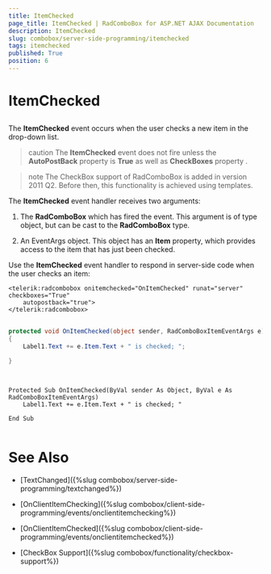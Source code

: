 ```yaml
---
title: ItemChecked
page_title: ItemChecked | RadComboBox for ASP.NET AJAX Documentation
description: ItemChecked
slug: combobox/server-side-programming/itemchecked
tags: itemchecked
published: True
position: 6
---
```


# ItemChecked



## 

The **ItemChecked** event occurs when the user checks a new item in the drop-down list.

>caution The **ItemChecked** event does not fire unless the **AutoPostBack** property is **True** as well as **CheckBoxes** property .
>


>note The CheckBox support of RadComboBox is added in version 2011 Q2. Before then, this functionality is achieved using templates.
>


The **ItemChecked** event handler receives two arguments:

1. The **RadComboBox** which has fired the event. This argument is of type object, but can be cast to the **RadComboBox** type.

1. An EventArgs object. This object has an **Item** property, which provides access to the item that has just been checked.

Use the **ItemChecked** event handler to respond in server-side code when the user checks an item:

````ASPNET
<telerik:radcombobox onitemchecked="OnItemChecked" runat="server" checkboxes="True"
	autopostback="true">          
</telerik:radcombobox>
````





````C#
	
protected void OnItemChecked(object sender, RadComboBoxItemEventArgs e)
{
	Label1.Text += e.Item.Text + " is checked; ";

}
	
````
````VB.NET
	
Protected Sub OnItemChecked(ByVal sender As Object, ByVal e As RadComboBoxItemEventArgs)
	Label1.Text += e.Item.Text + " is checked; "

End Sub
	
````


# See Also

 * [TextChanged]({%slug combobox/server-side-programming/textchanged%})

 * [OnClientItemChecking]({%slug combobox/client-side-programming/events/onclientitemchecking%})

 * [OnClientItemChecked]({%slug combobox/client-side-programming/events/onclientitemchecked%})

 * [CheckBox Support]({%slug combobox/functionality/checkbox-support%})
